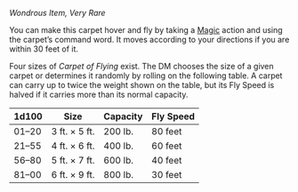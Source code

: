 _Wondrous Item, Very Rare_

You can make this carpet hover and fly by taking a [Magic](https://www.dndbeyond.com/sources/dnd/free-rules/rules-glossary#MagicAction) action and using the carpet’s command word. It moves according to your directions if you are within 30 feet of it.

Four sizes of _Carpet of Flying_ exist. The DM chooses the size of a given carpet or determines it randomly by rolling on the following table. A carpet can carry up to twice the weight shown on the table, but its Fly Speed is halved if it carries more than its normal capacity.

|1d100|Size|Capacity|Fly Speed|
|---|---|---|---|
|01–20|3 ft. × 5 ft.|200 lb.|80 feet|
|21–55|4 ft. × 6 ft.|400 lb.|60 feet|
|56–80|5 ft. × 7 ft.|600 lb.|40 feet|
|81–00|6 ft. × 9 ft.|800 lb.|30 feet|
